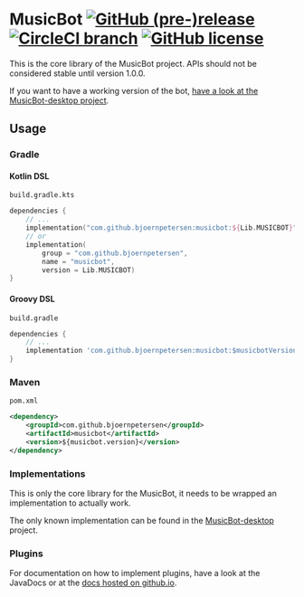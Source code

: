 # MusicBot [![GitHub (pre-)release](https://img.shields.io/github/release/BjoernPetersen/MusicBot/all.svg)](https://github.com/BjoernPetersen/MusicBot/releases) [![CircleCI branch](https://img.shields.io/circleci/project/github/BjoernPetersen/MusicBot/master.svg)](https://circleci.com/gh/BjoernPetersen/MusicBot/tree/master) [![GitHub license](https://img.shields.io/github/license/BjoernPetersen/MusicBot.svg)](https://github.com/BjoernPetersen/MusicBot/blob/master/LICENSE)

This is the core library of the MusicBot project.
APIs should not be considered stable until version 1.0.0.

If you want to have a working version of the bot, [have a look at the MusicBot-desktop project](https://github.com/BjoernPetersen/MusicBot-desktop/releases).

## Usage

### Gradle

#### Kotlin DSL

`build.gradle.kts`

```kotlin
dependencies {
    // ...
    implementation("com.github.bjoernpetersen:musicbot:${Lib.MUSICBOT}")
    // or
    implementation(
        group = "com.github.bjoernpetersen",
        name = "musicbot",
        version = Lib.MUSICBOT)
}
```

#### Groovy DSL

`build.gradle`

```groovy
dependencies {
    // ...
    implementation 'com.github.bjoernpetersen:musicbot:$musicbotVersion'
}
```

### Maven

`pom.xml`

```xml
<dependency>
    <groupId>com.github.bjoernpetersen</groupId>
    <artifactId>musicbot</artifactId>
    <version>${musicbot.version}</version>
</dependency>
```

### Implementations

This is only the core library for the MusicBot, it needs to be wrapped an implementation
to actually work.

The only known implementation can be found in the
[MusicBot-desktop](https://github.com/BjoernPetersen/MusicBot-desktop) project.

### Plugins

For documentation on how to implement plugins, have a look at the JavaDocs or
at the [docs hosted on github.io](https://bjoernpetersen.github.io/MusicBot/).
